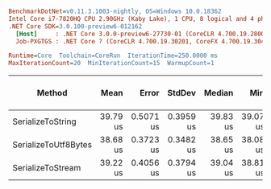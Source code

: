 ``` ini

BenchmarkDotNet=v0.11.3.1003-nightly, OS=Windows 10.0.18362
Intel Core i7-7820HQ CPU 2.90GHz (Kaby Lake), 1 CPU, 8 logical and 4 physical cores
.NET Core SDK=3.0.100-preview6-012162
  [Host]     : .NET Core 3.0.0-preview6-27730-01 (CoreCLR 4.700.19.28001, CoreFX 4.700.19.27908), 64bit RyuJIT
  Job-PXGTGS : .NET Core ? (CoreCLR 4.700.19.30201, CoreFX 4.700.19.30401), 64bit RyuJIT

Runtime=Core  Toolchain=CoreRun  IterationTime=250.0000 ms  
MaxIterationCount=20  MinIterationCount=15  WarmupCount=1  

```
|               Method |     Mean |     Error |    StdDev |   Median |      Min |      Max | Gen 0/1k Op | Gen 1/1k Op | Gen 2/1k Op | Allocated Memory/Op |
|--------------------- |---------:|----------:|----------:|---------:|---------:|---------:|------------:|------------:|------------:|--------------------:|
|    SerializeToString | 39.79 us | 0.5071 us | 0.3959 us | 39.83 us | 39.07 us | 40.45 us |      6.2814 |      0.4711 |           - |             26856 B |
| SerializeToUtf8Bytes | 38.68 us | 0.3723 us | 0.3482 us | 38.65 us | 38.08 us | 39.24 us |      3.2328 |           - |           - |             13680 B |
|    SerializeToStream | 39.22 us | 0.4056 us | 0.3794 us | 39.04 us | 38.81 us | 40.01 us |           - |           - |           - |               464 B |
